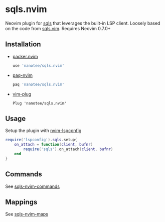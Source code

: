 # sqls.nvim

Neovim plugin for [sqls](https://github.com/lighttiger2505/sqls) that leverages the built-in LSP client. Loosely based on the code from [sqls.vim](https://github.com/lighttiger2505/sqls.vim). Requires Neovim 0.7.0+

## Installation

- [packer.nvim](https://github.com/wbthomason/packer.nvim)
    ```lua
    use 'nanotee/sqls.nvim'
    ```
- [paq-nvim](https://github.com/savq/paq-nvim)
    ```lua
    paq 'nanotee/sqls.nvim'
    ```
- [vim-plug](https://github.com/junegunn/vim-plug)
    ```vim
    Plug 'nanotee/sqls.nvim'
    ```

## Usage

Setup the plugin with [nvim-lspconfig](https://github.com/neovim/nvim-lspconfig)

```lua
require('lspconfig').sqls.setup{
    on_attach = function(client, bufnr)
        require('sqls').on_attach(client, bufnr)
    end
}
```

## Commands

See [sqls-nvim-commands](doc/sqls-nvim.txt#L14)

## Mappings

See [sqls-nvim-maps](doc/sqls-nvim.txt#L54)

